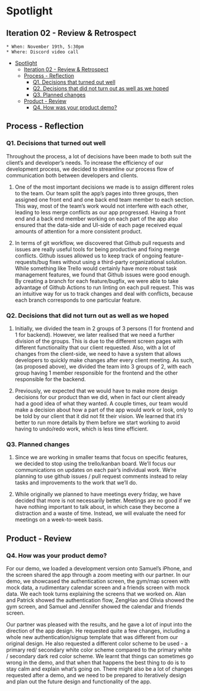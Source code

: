 # Spotlight

## Iteration 02 - Review & Retrospect

    * When: November 19th, 5:30pm
    * Where: Discord video call

- [Spotlight](#spotlight)
  - [Iteration 02 - Review & Retrospect](#iteration-02---review--retrospect)
  - [Process - Reflection](#process---reflection)
    - [Q1. Decisions that turned out well](#q1-decisions-that-turned-out-well)
    - [Q2. Decisions that did not turn out as well as we hoped](#q2-decisions-that-did-not-turn-out-as-well-as-we-hoped)
    - [Q3. Planned changes](#q3-planned-changes)
  - [Product - Review](#product---review)
    - [Q4. How was your product demo?](#q4-how-was-your-product-demo)
## Process - Reflection

### Q1. Decisions that turned out well

Throughout the process, a lot of decisions have been made to both suit the client’s and developer’s needs. To increase the efficiency of our development process, we decided to streamline our process flow of communication both between developers and clients.

1. One of the most important decisions we made is to assign different roles to the team. Our team split the app’s pages into three groups, then assigned one front end and one back end team member to each section. This way, most of the team’s work would not interfere with each other, leading to less merge conflicts as our app progressed. Having a front end and a back end member working on each part of the app also ensured that the data-side and UI-side of each page received equal amounts of attention for a more consistent product.

2. In terms of git workflow, we discovered that Github pull requests and issues are really useful tools for being productive and fixing merge conflicts. Github issues allowed us to keep track of ongoing feature-requests/bug fixes without using a third-party organizational solution. While something like Trello would certainly have more robust task management features, we found that Github issues were good enough.
By creating a branch for each feature/bugfix, we were able to take advantage of Github Actions to run linting on each pull request. This was an intuitive way for us to track changes and deal with conflicts, because each branch corresponds to one particular feature.

### Q2. Decisions that did not turn out as well as we hoped

1. Initially, we divided the team in 2 groups of 3 persons (1 for frontend and 1 for backend). However, we later realised that we need a further division of the groups. This is due to the different screen pages with different functionality that our client requested. Also, with a lot of changes from the client-side, we need to have a system that allows developers to quickly make changes after every client meeting. As such, (as proposed above), we divided the team into 3 groups of 2, with each group having 1 member responsible for the frontend and the other responsible for the backend.

2. Previously, we expected that we would have to make more design decisions for our product than we did, when in fact our client already had a good idea of what they wanted. A couple times, our team would make a decision about how a part of the app would work or look, only to be told by our client that it did not fit their vision. We learned that it’s better to run more details by them before we start working to avoid having to undo/redo work, which is less time efficient.

### Q3. Planned changes

1. Since we are working in smaller teams that focus on specific features, we decided to stop using the trello/kanban board. We’ll focus our communications on updates on each pair’s individual work. We’re planning to use github issues / pull request comments instead to relay tasks and improvements to the work that we’ll do.

2. While originally we planned to have meetings every friday, we have decided that more is not necessarily better. Meetings are no good if we have nothing important to talk about, in which case they become a distraction and a waste of time. Instead, we will evaluate the need for meetings on a week-to-week basis.

## Product - Review

### Q4. How was your product demo?

For our demo, we loaded a development version onto Samuel’s iPhone, and the screen shared the app through a zoom meeting with our partner. In our demo, we showcased the authentication screen, the gym/map screen with mock data, a rudimentary calendar screen and a friends screen with mock data. We each took turns explaining the screens that we worked on. Alan and Patrick showed the authentication flow, ZengHao and Olivia showed the gym screen, and Samuel and Jennifer showed the calendar and friends screen.

Our partner was pleased with the results, and he gave a lot of input into the direction of the app design. He requested quite a few changes, including a whole new authentication/signup template that was different from our original design. He also requested a different color scheme to be used - a primary red/ secondary white color scheme compared to the primary white / secondary dark red color scheme.
We learnt that things can sometimes go wrong in the demo, and that when that happens the best thing to do is to stay calm and explain what’s going on. There might also be a lot of changes requested after a demo, and we need to be prepared to iteratively design and plan out the future design and functionality of the app.
